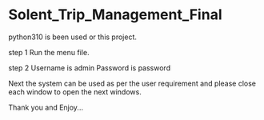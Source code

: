 # Solent_Trip_Management_Final

python310 is been used or this project.

step 1 Run the menu file.

step 2 Username is admin Password is password

Next the system can be used as per the user requirement and please close each window to open the next windows.

Thank you and Enjoy...
